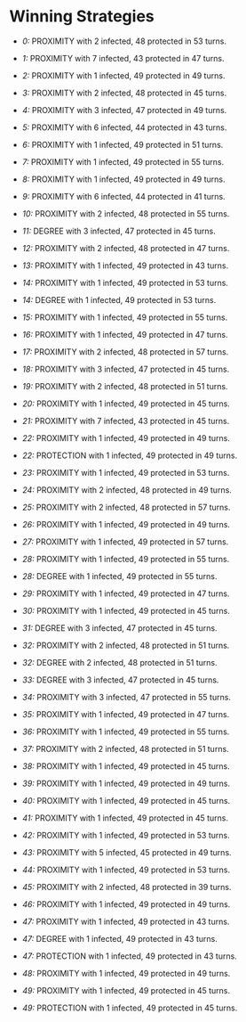 # Winning Strategies

* _0:_ PROXIMITY with 2 infected, 48 protected in 53 turns.


* _1:_ PROXIMITY with 7 infected, 43 protected in 47 turns.


* _2:_ PROXIMITY with 1 infected, 49 protected in 49 turns.


* _3:_ PROXIMITY with 2 infected, 48 protected in 45 turns.


* _4:_ PROXIMITY with 3 infected, 47 protected in 49 turns.


* _5:_ PROXIMITY with 6 infected, 44 protected in 43 turns.


* _6:_ PROXIMITY with 1 infected, 49 protected in 51 turns.


* _7:_ PROXIMITY with 1 infected, 49 protected in 55 turns.


* _8:_ PROXIMITY with 1 infected, 49 protected in 49 turns.


* _9:_ PROXIMITY with 6 infected, 44 protected in 41 turns.


* _10:_ PROXIMITY with 2 infected, 48 protected in 55 turns.


* _11:_ DEGREE with 3 infected, 47 protected in 45 turns.


* _12:_ PROXIMITY with 2 infected, 48 protected in 47 turns.


* _13:_ PROXIMITY with 1 infected, 49 protected in 43 turns.


* _14:_ PROXIMITY with 1 infected, 49 protected in 53 turns.


* _14:_ DEGREE with 1 infected, 49 protected in 53 turns.


* _15:_ PROXIMITY with 1 infected, 49 protected in 55 turns.


* _16:_ PROXIMITY with 1 infected, 49 protected in 47 turns.


* _17:_ PROXIMITY with 2 infected, 48 protected in 57 turns.


* _18:_ PROXIMITY with 3 infected, 47 protected in 45 turns.


* _19:_ PROXIMITY with 2 infected, 48 protected in 51 turns.


* _20:_ PROXIMITY with 1 infected, 49 protected in 45 turns.


* _21:_ PROXIMITY with 7 infected, 43 protected in 45 turns.


* _22:_ PROXIMITY with 1 infected, 49 protected in 49 turns.


* _22:_ PROTECTION with 1 infected, 49 protected in 49 turns.


* _23:_ PROXIMITY with 1 infected, 49 protected in 53 turns.


* _24:_ PROXIMITY with 2 infected, 48 protected in 49 turns.


* _25:_ PROXIMITY with 2 infected, 48 protected in 57 turns.


* _26:_ PROXIMITY with 1 infected, 49 protected in 49 turns.


* _27:_ PROXIMITY with 1 infected, 49 protected in 57 turns.


* _28:_ PROXIMITY with 1 infected, 49 protected in 55 turns.


* _28:_ DEGREE with 1 infected, 49 protected in 55 turns.


* _29:_ PROXIMITY with 1 infected, 49 protected in 47 turns.


* _30:_ PROXIMITY with 1 infected, 49 protected in 45 turns.


* _31:_ DEGREE with 3 infected, 47 protected in 45 turns.


* _32:_ PROXIMITY with 2 infected, 48 protected in 51 turns.


* _32:_ DEGREE with 2 infected, 48 protected in 51 turns.


* _33:_ DEGREE with 3 infected, 47 protected in 45 turns.


* _34:_ PROXIMITY with 3 infected, 47 protected in 55 turns.


* _35:_ PROXIMITY with 1 infected, 49 protected in 47 turns.


* _36:_ PROXIMITY with 1 infected, 49 protected in 55 turns.


* _37:_ PROXIMITY with 2 infected, 48 protected in 51 turns.


* _38:_ PROXIMITY with 1 infected, 49 protected in 45 turns.


* _39:_ PROXIMITY with 1 infected, 49 protected in 49 turns.


* _40:_ PROXIMITY with 1 infected, 49 protected in 45 turns.


* _41:_ PROXIMITY with 1 infected, 49 protected in 45 turns.


* _42:_ PROXIMITY with 1 infected, 49 protected in 53 turns.


* _43:_ PROXIMITY with 5 infected, 45 protected in 49 turns.


* _44:_ PROXIMITY with 1 infected, 49 protected in 53 turns.


* _45:_ PROXIMITY with 2 infected, 48 protected in 39 turns.


* _46:_ PROXIMITY with 1 infected, 49 protected in 49 turns.


* _47:_ PROXIMITY with 1 infected, 49 protected in 43 turns.


* _47:_ DEGREE with 1 infected, 49 protected in 43 turns.


* _47:_ PROTECTION with 1 infected, 49 protected in 43 turns.


* _48:_ PROXIMITY with 1 infected, 49 protected in 49 turns.


* _49:_ PROXIMITY with 1 infected, 49 protected in 45 turns.


* _49:_ PROTECTION with 1 infected, 49 protected in 45 turns.


